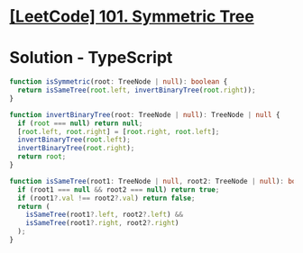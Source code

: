 # [[LeetCode] 101. Symmetric Tree](https://leetcode.com/problems/symmetric-tree/description)

# Solution - TypeScript

```typescript
function isSymmetric(root: TreeNode | null): boolean {
  return isSameTree(root.left, invertBinaryTree(root.right));
}

function invertBinaryTree(root: TreeNode | null): TreeNode | null {
  if (root === null) return null;
  [root.left, root.right] = [root.right, root.left];
  invertBinaryTree(root.left);
  invertBinaryTree(root.right);
  return root;
}

function isSameTree(root1: TreeNode | null, root2: TreeNode | null): boolean {
  if (root1 === null && root2 === null) return true;
  if (root1?.val !== root2?.val) return false;
  return (
    isSameTree(root1?.left, root2?.left) &&
    isSameTree(root1?.right, root2?.right)
  );
}
```
